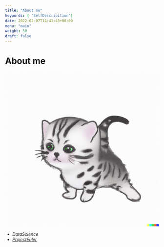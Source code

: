 ```yaml
---
title: "About me"
keywords: [ "SelfDescripition"]
date: 2022-02-07T14:41:43+08:00
menu: "main"
weight: 50
draft: false
---
```


# About me

![mycat](/cat.png)

- *DataScience*
- [*ProjectEuler*](https://projecteuler.net/)
